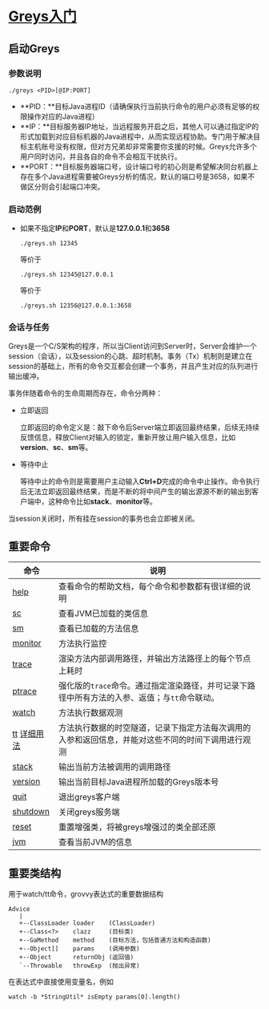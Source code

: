# **[Greys入门](https://github.com/oldmanpushcart/greys-anatomy/wiki/Getting-Started)**

## 启动Greys

### 参数说明

```
./greys <PID>[@IP:PORT]
```

- **PID：**目标Java进程ID（请确保执行当前执行命令的用户必须有足够的权限操作对应的Java进程）
- **IP：**目标服务器IP地址，当远程服务开启之后，其他人可以通过指定IP的形式加载到对应目标机器的Java进程中，从而实现远程协助。专门用于解决目标主机账号没有权限，但对方兄弟却非常需要你支援的时候。Greys允许多个用户同时访问，并且各自的命令不会相互干扰执行。
- **PORT：**目标服务器端口号，设计端口号的初心则是希望解决同台机器上存在多个Java进程需要被Greys分析的情况，默认的端口号是3658，如果不做区分则会引起端口冲突。

### 启动范例

- 如果不指定**IP**和**PORT**，默认是**127.0.0.1**和**3658**

  ```
  ./greys.sh 12345
  ```

  等价于

  ```
  ./greys.sh 12345@127.0.0.1
  ```

  等价于

  ```
  ./greys.sh 12356@127.0.0.1:3658
  ```

### 会话与任务

Greys是一个C/S架构的程序，所以当Client访问到Server时，Server会维护一个session（会话），以及session的心跳、超时机制。事务（Tx）机制则是建立在session的基础上，所有的命令交互都会创建一个事务，并且产生对应的队列进行输出缓冲。

事务伴随着命令的生命周期而存在，命令分两种：

- 立即返回

  立即返回的命令定义是：敲下命令后Server端立即返回最终结果，后续无持续反馈信息，释放Client对输入的锁定，重新开放让用户输入信息，比如**version**、**sc**、**sm**等。

- 等待中止

  等待中止的命令则是需要用户主动输入**Ctrl+D**完成的命令中止操作。命令执行后无法立即返回最终结果，而是不断的将中间产生的输出源源不断的输出到客户端中，这种命令比如**stack**、**monitor**等。

当session关闭时，所有挂在session的事务也会立即被关闭。

## 重要命令

| 命令                                                         | 说明                                                         |
| ------------------------------------------------------------ | ------------------------------------------------------------ |
| [help](https://github.com/oldmanpushcart/greys-anatomy/wiki/Commands#help) | 查看命令的帮助文档，每个命令和参数都有很详细的说明           |
| [sc](https://github.com/oldmanpushcart/greys-anatomy/wiki/Commands#sc) | 查看JVM已加载的类信息                                        |
| [sm](https://github.com/oldmanpushcart/greys-anatomy/wiki/Commands#sm) | 查看已加载的方法信息                                         |
| [monitor](https://github.com/oldmanpushcart/greys-anatomy/wiki/Commands#monitor) | 方法执行监控                                                 |
| [trace](https://github.com/oldmanpushcart/greys-anatomy/wiki/Commands#trace) | 渲染方法内部调用路径，并输出方法路径上的每个节点上耗时       |
| [ptrace](https://github.com/oldmanpushcart/greys-anatomy/wiki/Commands#ptrace) | 强化版的`trace`命令。通过指定渲染路径，并可记录下路径中所有方法的入参、返值；与`tt`命令联动。 |
| [watch](https://github.com/oldmanpushcart/greys-anatomy/wiki/Commands#watch) | 方法执行数据观测                                             |
| [tt](https://github.com/oldmanpushcart/greys-anatomy/wiki/Commands#tt) [详细用法](https://github.com/oldmanpushcart/greys-anatomy/wiki/TimeTunnel) | 方法执行数据的时空隧道，记录下指定方法每次调用的入参和返回信息，并能对这些不同的时间下调用进行观测 |
| [stack](https://github.com/oldmanpushcart/greys-anatomy/wiki/Commands#stack) | 输出当前方法被调用的调用路径                                 |
| [version](https://github.com/oldmanpushcart/greys-anatomy/wiki/Commands#version) | 输出当前目标Java进程所加载的Greys版本号                      |
| [quit](https://github.com/oldmanpushcart/greys-anatomy/wiki/Commands#quit) | 退出greys客户端                                              |
| [shutdown](https://github.com/oldmanpushcart/greys-anatomy/wiki/Commands#shutdown) | 关闭greys服务端                                              |
| [reset](https://github.com/oldmanpushcart/greys-anatomy/wiki/Commands#reset) | 重置增强类，将被greys增强过的类全部还原                      |
| [jvm](https://github.com/oldmanpushcart/greys-anatomy/wiki/Commands#jvm) | 查看当前JVM的信息                                            |

## 重要类结构

用于watch/tt命令，grovvy表达式的重要数据结构

```
Advice
   |
   +--ClassLoader loader    (ClassLoader)
   +--Class<?>    clazz     (目标类)
   +--GaMethod    method    (目标方法，包括普通方法和构造函数)
   +--Object[]    params    (调用参数)
   +--Object      returnObj (返回值)
   `--Throwable   throwExp  (抛出异常)
```

在表达式中直接使用变量名，例如

```
watch -b *StringUtil* isEmpty params[0].length()
```
